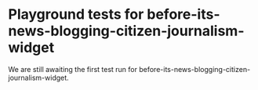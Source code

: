 # Playground tests for before-its-news-blogging-citizen-journalism-widget
We are still awaiting the first test run for before-its-news-blogging-citizen-journalism-widget.

